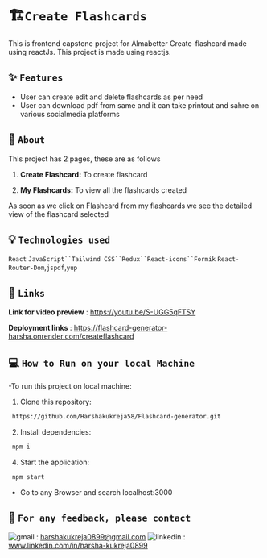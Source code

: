 # 🏗️`Create Flashcards`

This is frontend capstone project for Almabetter Create-flashcard made using reactJs.
This project is made using reactjs.

## ✨ `Features` 

- User can create edit and delete flashcards as per need 
- User can download pdf from same and it can take printout and sahre on various socialmedia platforms
  
## 🔧 `About`

This project has 2 pages, these are as follows

1. **Create Flashcard:** To create flashcard 

2. **My Flashcards:** To view all the flashcards created

As soon as we click on Flashcard from my flashcards we see the detailed view of the flashcard selected 


## 💡 `Technologies used`

`React` `JavaScript``Tailwind CSS``Redux``React-icons``Formik` `React-Router-Dom`,`jspdf`,`yup`  

## 📝 `Links`

**Link for video preview** : https://youtu.be/S-UGG5qFTSY

**Deployment links** : https://flashcard-generator-harsha.onrender.com/createflashcard



## :computer: `How to Run on your local Machine`

-To run this project on local machine:

1. Clone this repository:

```bash
 https://github.com/Harshakukreja58/Flashcard-generator.git
```

2. Install dependencies:

```bash
 npm i
```

4. Start the application:

```bash
 npm start
```

- Go to any Browser and search localhost:3000

## 🌱 `For any feedback, please contact`

![gmail](https://img.shields.io/badge/Gmail-D14836?style=for-the-badge&logo=gmail&logoColor=white) : harshakukreja0899@gmail.com
![linkedin](https://img.shields.io/badge/LinkedIn-0077B5?style=for-the-badge&logo=linkedin&logoColor=white) : www.linkedin.com/in/harsha-kukreja0899
